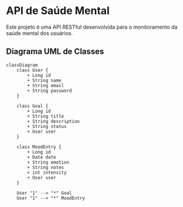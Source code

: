 # API de Saúde Mental

Este projeto é uma API RESTful desenvolvida para o monitoramento da saúde mental dos usuários.

## Diagrama UML de Classes

```mermaid
classDiagram
    class User {
        + Long id
        + String name
        + String email
        + String password
    }

    class Goal {
        + Long id
        + String title
        + String description
        + String status
        + User user
    }

    class MoodEntry {
        + Long id
        + Date date
        + String emotion
        + String notes
        + int intensity
        + User user
    }

    User "1" --> "*" Goal
    User "1" --> "*" MoodEntry
